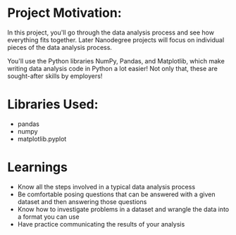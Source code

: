 # Project Motivation:
In this project, you'll go through the data analysis process and see how everything fits together. Later Nanodegree projects will focus on individual pieces of the data analysis process.

You'll use the Python libraries NumPy, Pandas, and Matplotlib, which make writing data analysis code in Python a lot easier! Not only that, these are sought-after skills by employers!

# Libraries Used:
- pandas
- numpy
- matplotlib.pyplot


# Learnings
- Know all the steps involved in a typical data analysis process
- Be comfortable posing questions that can be answered with a given dataset and then answering those questions
- Know how to investigate problems in a dataset and wrangle the data into a format you can use
- Have practice communicating the results of your analysis